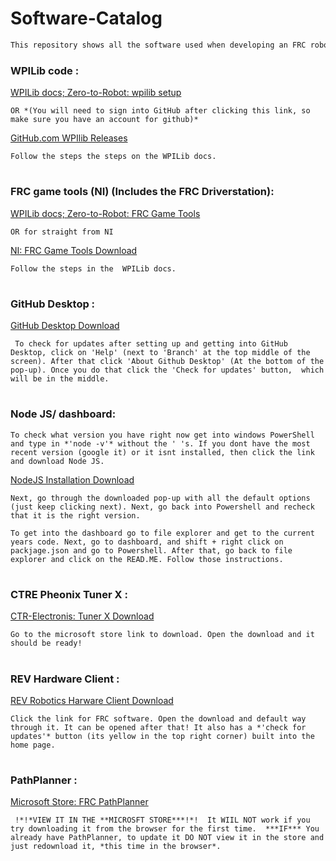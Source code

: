 # Software-Catalog
```bash
This repository shows all the software used when developing an FRC robot and how to dowload it.
```

### WPILib code :

[WPILib docs; Zero-to-Robot: wpilib setup](https://docs.wpilib.org/en/stable/docs/zero-to-robot/step-2/wpilib-setup.html)

`
OR *(You will need to sign into GitHub after clicking this link, so make sure you have an account for github)*
`

  [GitHub.com WPIlib Releases](https://github.com/wpilibsuite/allwpilib/releases/tag/v2025.3.1)

  
`
Follow the steps the steps on the WPILib docs.
`
#
### FRC game tools (NI) (Includes the FRC Driverstation):
[WPILib docs; Zero-to-Robot: FRC Game Tools](https://docs.wpilib.org/en/stable/docs/zero-to-robot/step-2/frc-game-tools.html) 

`
OR for straight from NI 
`

[NI: FRC Game Tools Download](https://www.ni.com/en/support/downloads/drivers/download.frc-game-tools.html)

`
Follow the steps in the  WPILib docs.
`


#

### GitHub Desktop :
[GitHub Desktop Download](https://desktop.github.com/download/)

`
To check for updates after setting up and getting into GitHub Desktop, click on 'Help' (next to 'Branch' at the top middle of the screen). After that click 'About Github Desktop' (At the bottom of the pop-up). Once you do that click the 'Check for updates' button,  which will be in the middle.`

#

### Node JS/ dashboard:
`
To check what version you have right now get into windows PowerShell and type in *'node -v'* without the ' 's. If you dont have the most recent version (google it) or it isnt installed, then click the link and download Node JS.
`

[NodeJS Installation Download](https://nodejs.org/en/download/)

`
Next, go through the downloaded pop-up with all the default options (just keep clicking next).
Next, go back into Powershell and recheck that it is the right version.
`

`
To get into the dashboard go to file explorer and get to the current years code. Next, go to dashboard, and shift + right click on packjage.json and go to Powershell. After that, go back to file explorer and click on the READ.ME. Follow those instructions.
`

#

### CTRE Pheonix Tuner X : 
[CTR-Electronis: Tuner X Download](https://v6.docs.ctr-electronics.com/en/stable/docs/tuner/index.html)

`Go to the microsoft store link to download. Open the download and it should be ready!`
#

### REV Hardware Client : 
[REV Robotics Harware Client Download](https://docs.revrobotics.com/rev-hardware-client)

`
Click the link for FRC software. Open the download and default way through it. It can be opened after that! It also has a *'check for updates'* button (its yellow in the top right corner) built into the home page. 
`
#
### PathPlanner : 
[Microsoft Store: FRC PathPlanner](https://apps.microsoft.com/detail/9nqbkb5dw909?launch=true&mode=full&hl=en-us&gl=us&ocid=bingwebsearch)

`
!*!*VIEW IT IN THE **MICROSFT STORE***!*! 
It WIIL NOT work if you try downloading it from the browser for the first time. 
***IF***
You already have PathPlanner, to update it DO NOT view it in the store and just redownload it, *this time in the browser*.`
